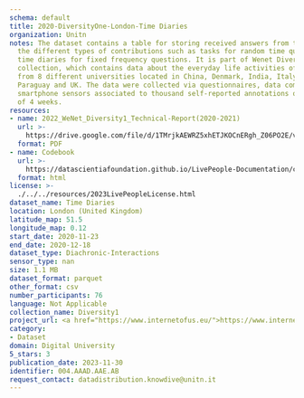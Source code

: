 ```yaml
---
schema: default
title: 2020-DiversityOne-London-Time Diaries
organization: Unitn
notes: The dataset contains a table for storing received answers from the user to
  the different types of contributions such as tasks for random time questions and
  time diaries for fixed frequency questions. It is part of Wenet Diversity 1 data
  collection, which contains data about the everyday life activities of students coming
  from 8 different universities located in China, Denmark, India, Italy, Mexico, Mongolia,
  Paraguay and UK. The data were collected via questionnaires, data coming from 27
  smartphone sensors associated to thousand self-reported annotations over a period
  of 4 weeks.
resources:
- name: 2022_WeNet_Diversity1_Technical-Report(2020-2021)
  url: >-
    https://drive.google.com/file/d/1TMrjkAEWRZ5xhETJKOCnERgh_Z06PO2E/view?usp=drive_link
  format: PDF
- name: Codebook
  url: >-
    https://datascientiafoundation.github.io/LivePeople-Documentation/codebooks/2020_DV1_London_accelerometer.html
  format: html
license: >-
  ./../../resources/2023LivePeopleLicense.html
dataset_name: Time Diaries
location: London (United Kingdom)
latitude_map: 51.5
longitude_map: 0.12
start_date: 2020-11-23
end_date: 2020-12-18
dataset_type: Diachronic-Interactions
sensor_type: nan
size: 1.1 MB
dataset_format: parquet
other_format: csv
number_participants: 76
language: Not Applicable
collection_name: Diversity1
project_url: <a href="https://www.internetofus.eu/">https://www.internetofus.eu/</a>
category:
- Dataset
domain: Digital University
5_stars: 3
publication_date: 2023-11-30
identifier: 004.AAAD.AAE.AB
request_contact: datadistribution.knowdive@unitn.it
---
```

